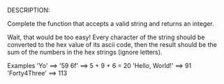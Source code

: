 DESCRIPTION:

Complete the function that accepts a valid string and returns an integer.

Wait, that would be too easy! Every character of the string should be converted to the hex value of its ascii code, then the result should be the sum of the numbers in the hex strings (ignore letters).

Examples
'Yo' ==> '59 6f' ==> 5 + 9 + 6 = 20
'Hello, World!'  ==> 91
'Forty4Three'    ==> 113
